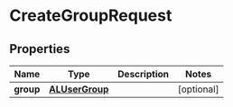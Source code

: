 

# CreateGroupRequest


## Properties

| Name | Type | Description | Notes |
|------------ | ------------- | ------------- | -------------|
|**group** | [**ALUserGroup**](ALUserGroup.md) |  |  [optional] |



